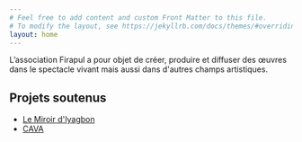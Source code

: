 ```yaml
---
# Feel free to add content and custom Front Matter to this file.
# To modify the layout, see https://jekyllrb.com/docs/themes/#overriding-theme-defaults
layout: home
---
```

L’association Firapul a pour objet de créer, produire et diffuser des œuvres dans le spectacle vivant mais aussi dans d'autres champs artistiques. 

## Projets soutenus

  - [Le Miroir d'Iyagbon](https://www.onyrikon.org/shows/article/iyagbon-s-mirror)
  - [CAVA](https://www.onyrikon.org/shows/article/cava)

